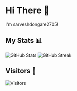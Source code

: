 # Hi There 👋
I'm sarveshdongare2705!

## My Stats 📊

![GitHub Stats](https://github-readme-stats.vercel.app/api?username=sarveshdongare2705&show_icons=true&theme=dark)
![GitHub Streak](https://github-readme-streak-stats.herokuapp.com/?user=sarveshdongare2705&theme=dark)

## Visitors 👀

![Visitors](https://visitor-badge.laobi.icu/badge?page_id=sarveshdongare2705.sarveshdongare2705)
